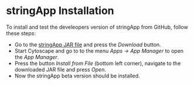 # stringApp Installation

To install and test the develeopers version of stringApp from GitHub, follow these steps:
- Go to the [stringApp JAR file](https://github.com/RBVI/stringApp/blob/master/stringApp-2.0.0.jar) and press the _Download_ button. 
- Start Cytoscape and go to to the menu _Apps -> App Manager_ to open the _App Manager_. 
- Press the button _Install from File_ (bottom left corner), navigate to the downloaded JAR file and press _Open_.
- Now the stringApp beta version should be installed. 

